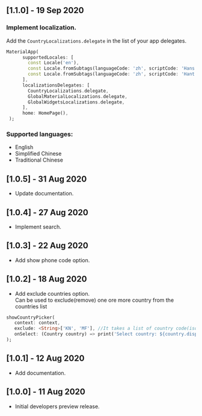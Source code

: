 ## [1.1.0] - 19 Sep 2020

### Implement localization. 
Add the `CountryLocalizations.delegate` in the list of your app delegates.
```Dart
MaterialApp(
      supportedLocales: [
        const Locale('en'),
        const Locale.fromSubtags(languageCode: 'zh', scriptCode: 'Hans'), // Generic Simplified Chinese 'zh_Hans'
        const Locale.fromSubtags(languageCode: 'zh', scriptCode: 'Hant'), // Generic traditional Chinese 'zh_Hant'
      ],
      localizationsDelegates: [
        CountryLocalizations.delegate,
        GlobalMaterialLocalizations.delegate,
        GlobalWidgetsLocalizations.delegate,
      ],
      home: HomePage(),
 );
```
### Supported languages:
* English
* Simplified Chinese
* Traditional Chinese

## [1.0.5] - 31 Aug 2020

* Update documentation.

## [1.0.4] - 27 Aug 2020

* Implement search.

## [1.0.3] - 22 Aug 2020

* Add show phone code option.

## [1.0.2] - 18 Aug 2020

* Add exclude countries option.  
Can be used to exclude(remove) one ore more country from the countries list
```Dart
showCountryPicker(
   context: context,
   exclude: <String>['KN', 'MF'], //It takes a list of country code(iso2).
   onSelect: (Country country) => print('Select country: ${country.displayName}'),
);
```

## [1.0.1] - 12 Aug 2020

* Add documentation.

## [1.0.0] - 11 Aug 2020

* Initial developers preview release.
